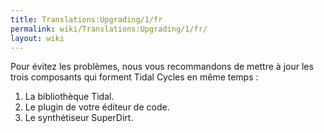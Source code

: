 ```yaml
---
title: Translations:Upgrading/1/fr
permalink: wiki/Translations:Upgrading/1/fr/
layout: wiki
---
```


Pour évitez les problèmes, nous vous recommandons de mettre à jour les
trois composants qui forment Tidal Cycles en même temps :

1.  La bibliothèque Tidal.
2.  Le plugin de votre éditeur de code.
3.  Le synthétiseur SuperDirt.
